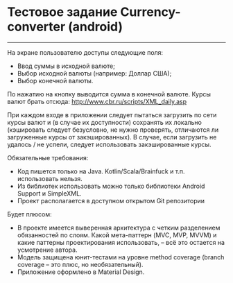 # Тестовое задание Currency-converter (android)

---

На экране пользователю доступы следующие поля:
- Ввод суммы в исходной валюте;
- Выбор исходной валюты (например: Доллар США);
- Выбор конечной валюты.

По нажатию на кнопку выводится сумма в конечной валюте.
Курсы валют брать отсюда: http://www.cbr.ru/scripts/XML_daily.asp

При каждом входе в приложении следует пытаться загрузить по сети курсы валют и (в случае их доступности) сохранять их локально (кэшировать следует безусловно, не нужно проверять, отличаются ли загруженные курсы от закэшированных). В случае, если загрузить не удалось / не успели, следует использовать закэшированные курсы.

Обязательные требования:
- Код пишется только на Java. Kotlin/Scala/Brainfuck и т.п. использовать нельзя.
- Из библиотек использовать можно только библиотеки Android Support и SimpleXML.
- Проект располагается в доступном открытом Git репозитории

Будет плюсом:
- В проекте имеется выверенная архитектура с четким разделением обязанностей по слоям. Какой мета-­паттерн (MVC, MVP, MVVM) и какие паттерны проектирования использовать, – всё это остается на усмотрение автора.
- Модель защищена юнит-­тестами на уровне method coverage (branch coverage – это плюс, но необязательный).
- Приложение оформлено в Material Design.
